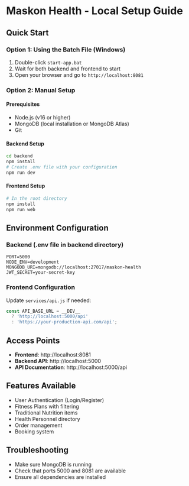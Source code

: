 # Maskon Health - Local Setup Guide

## Quick Start

### Option 1: Using the Batch File (Windows)
1. Double-click `start-app.bat`
2. Wait for both backend and frontend to start
3. Open your browser and go to `http://localhost:8081`

### Option 2: Manual Setup

#### Prerequisites
- Node.js (v16 or higher)
- MongoDB (local installation or MongoDB Atlas)
- Git

#### Backend Setup
```bash
cd backend
npm install
# Create .env file with your configuration
npm run dev
```

#### Frontend Setup
```bash
# In the root directory
npm install
npm run web
```

## Environment Configuration

### Backend (.env file in backend directory)
```env
PORT=5000
NODE_ENV=development
MONGODB_URI=mongodb://localhost:27017/maskon-health
JWT_SECRET=your-secret-key
```

### Frontend Configuration
Update `services/api.js` if needed:
```javascript
const API_BASE_URL = __DEV__ 
  ? 'http://localhost:5000/api' 
  : 'https://your-production-api.com/api';
```

## Access Points
- **Frontend**: http://localhost:8081
- **Backend API**: http://localhost:5000
- **API Documentation**: http://localhost:5000/api

## Features Available
- User Authentication (Login/Register)
- Fitness Plans with filtering
- Traditional Nutrition items
- Health Personnel directory
- Order management
- Booking system

## Troubleshooting
- Make sure MongoDB is running
- Check that ports 5000 and 8081 are available
- Ensure all dependencies are installed

